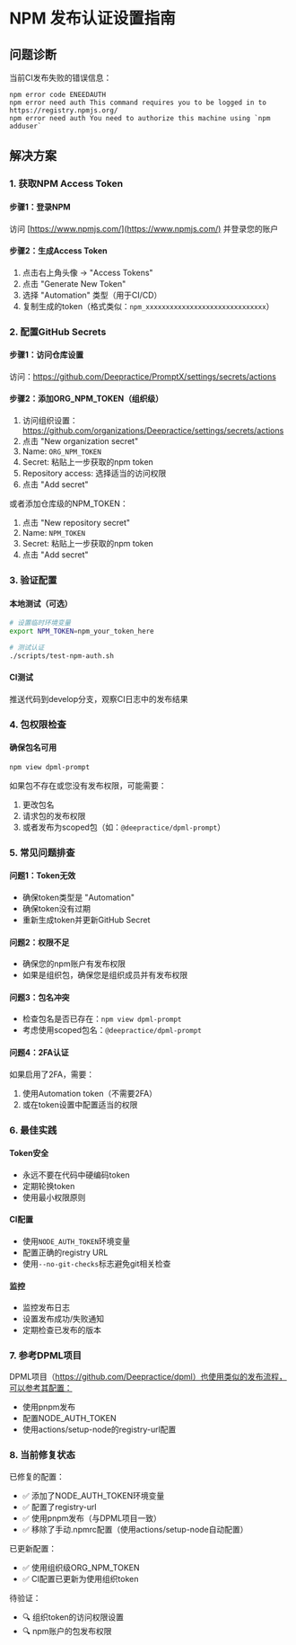 # NPM 发布认证设置指南

## 问题诊断

当前CI发布失败的错误信息：
```
npm error code ENEEDAUTH
npm error need auth This command requires you to be logged in to https://registry.npmjs.org/
npm error need auth You need to authorize this machine using `npm adduser`
```

## 解决方案

### 1. 获取NPM Access Token

#### 步骤1：登录NPM
访问 [https://www.npmjs.com/](https://www.npmjs.com/) 并登录您的账户

#### 步骤2：生成Access Token
1. 点击右上角头像 → "Access Tokens"
2. 点击 "Generate New Token"
3. 选择 "Automation" 类型（用于CI/CD）
4. 复制生成的token（格式类似：`npm_xxxxxxxxxxxxxxxxxxxxxxxxxxxxxx`）

### 2. 配置GitHub Secrets

#### 步骤1：访问仓库设置
访问：https://github.com/Deepractice/PromptX/settings/secrets/actions

#### 步骤2：添加ORG_NPM_TOKEN（组织级）
1. 访问组织设置：https://github.com/organizations/Deepractice/settings/secrets/actions
2. 点击 "New organization secret"
3. Name: `ORG_NPM_TOKEN`
4. Secret: 粘贴上一步获取的npm token
5. Repository access: 选择适当的访问权限
6. 点击 "Add secret"

或者添加仓库级的NPM_TOKEN：
1. 点击 "New repository secret"
2. Name: `NPM_TOKEN`
3. Secret: 粘贴上一步获取的npm token
4. 点击 "Add secret"

### 3. 验证配置

#### 本地测试（可选）
```bash
# 设置临时环境变量
export NPM_TOKEN=npm_your_token_here

# 测试认证
./scripts/test-npm-auth.sh
```

#### CI测试
推送代码到develop分支，观察CI日志中的发布结果

### 4. 包权限检查

#### 确保包名可用
```bash
npm view dpml-prompt
```

如果包不存在或您没有发布权限，可能需要：
1. 更改包名
2. 请求包的发布权限
3. 或者发布为scoped包（如：`@deepractice/dpml-prompt`）

### 5. 常见问题排查

#### 问题1：Token无效
- 确保token类型是 "Automation"
- 确保token没有过期
- 重新生成token并更新GitHub Secret

#### 问题2：权限不足
- 确保您的npm账户有发布权限
- 如果是组织包，确保您是组织成员并有发布权限

#### 问题3：包名冲突
- 检查包名是否已存在：`npm view dpml-prompt`
- 考虑使用scoped包名：`@deepractice/dpml-prompt`

#### 问题4：2FA认证
如果启用了2FA，需要：
1. 使用Automation token（不需要2FA）
2. 或在token设置中配置适当的权限

### 6. 最佳实践

#### Token安全
- 永远不要在代码中硬编码token
- 定期轮换token
- 使用最小权限原则

#### CI配置
- 使用`NODE_AUTH_TOKEN`环境变量
- 配置正确的registry URL
- 使用`--no-git-checks`标志避免git相关检查

#### 监控
- 监控发布日志
- 设置发布成功/失败通知
- 定期检查已发布的版本

### 7. 参考DPML项目

DPML项目（https://github.com/Deepractice/dpml）也使用类似的发布流程，可以参考其配置：
- 使用pnpm发布
- 配置NODE_AUTH_TOKEN
- 使用actions/setup-node的registry-url配置

### 8. 当前修复状态

已修复的配置：
- ✅ 添加了NODE_AUTH_TOKEN环境变量
- ✅ 配置了registry-url
- ✅ 使用pnpm发布（与DPML项目一致）
- ✅ 移除了手动.npmrc配置（使用actions/setup-node自动配置）

已更新配置：
- ✅ 使用组织级ORG_NPM_TOKEN
- ✅ CI配置已更新为使用组织token

待验证：
- 🔍 组织token的访问权限设置
- 🔍 npm账户的包发布权限
